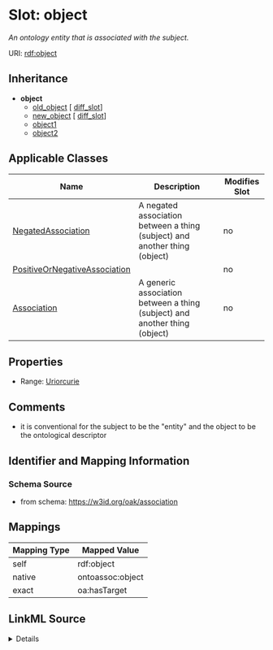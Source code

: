 

# Slot: object


_An ontology entity that is associated with the subject._





URI: [rdf:object](rdf:object)




## Inheritance

* **object**
    * [old_object](old_object.md) [ [diff_slot](diff_slot.md)]
    * [new_object](new_object.md) [ [diff_slot](diff_slot.md)]
    * [object1](object1.md)
    * [object2](object2.md)






## Applicable Classes

| Name | Description | Modifies Slot |
| --- | --- | --- |
| [NegatedAssociation](NegatedAssociation.md) | A negated association between a thing (subject) and another thing (object) |  no  |
| [PositiveOrNegativeAssociation](PositiveOrNegativeAssociation.md) |  |  no  |
| [Association](Association.md) | A generic association between a thing (subject) and another thing (object) |  no  |







## Properties

* Range: [Uriorcurie](Uriorcurie.md)





## Comments

* it is conventional for the subject to be the "entity" and the object to be the ontological descriptor

## Identifier and Mapping Information







### Schema Source


* from schema: https://w3id.org/oak/association




## Mappings

| Mapping Type | Mapped Value |
| ---  | ---  |
| self | rdf:object |
| native | ontoassoc:object |
| exact | oa:hasTarget |




## LinkML Source

<details>
```yaml
name: object
description: An ontology entity that is associated with the subject.
comments:
- it is conventional for the subject to be the "entity" and the object to be the ontological
  descriptor
from_schema: https://w3id.org/oak/association
exact_mappings:
- oa:hasTarget
rank: 1000
slot_uri: rdf:object
alias: object
domain_of:
- PositiveOrNegativeAssociation
slot_group: core_triple
range: uriorcurie

```
</details>